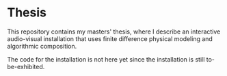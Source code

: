 # Thesis

This repository contains my masters' thesis, where I describe an interactive audio-visual installation that uses finite difference physical modeling and algorithmic composition.

The code for the installation is not here yet since the installation is still to-be-exhibited.
